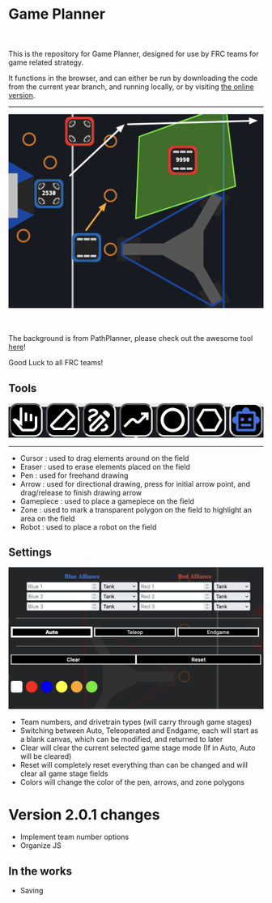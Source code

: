 # Game Planner 

<br></br>
This is the repository for Game Planner, designed for use by FRC teams for game related strategy. 

It functions in the browser, and can either be run by downloading the code from the current year branch, and running locally, or by visiting [the online version](https://netlockj.github.io/frc-game-planner/).

---

<img src="./images/example.png">

<br></br>
The background is from PathPlanner, please check out the awesome tool [here](https://github.com/mjansen4857/pathplanner)!

Good Luck to all FRC teams!

## Tools

<img src="./images/tools.png">

---

- Cursor : used to drag elements around on the field
- Eraser : used to erase elements placed on the field
- Pen : used for freehand drawing
- Arrow : used for directional drawing, press for initial arrow point, and drag/release to finish drawing arrow
- Gamepiece : used to place a gamepiece on the field
- Zone : used to mark a transparent polygon on the field to highlight an area on the field
- Robot : used to place a robot on the field


## Settings

<img src="./images/settings.png">

- Team numbers, and drivetrain types (will carry through game stages)
- Switching between Auto, Teleoperated and Endgame, each will start as a blank canvas, which can be modified, and returned to later
- Clear will clear the current selected game stage mode (If in Auto, Auto will be cleared)
- Reset will completely reset everything than can be changed and will clear all game stage fields
- Colors will change the color of the pen, arrows, and zone polygons

# Version 2.0.1 changes
- Implement team number options
- Organize JS

## In the works
- Saving